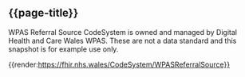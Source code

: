 <div class="warning"><span class="ImplementWarn"></span></div>

## {{page-title}}

WPAS Referral Source CodeSystem is owned and managed by Digital Health and Care Wales WPAS. These are not a data standard and this snapshot is for example use only. 

{{render:https://fhir.nhs.wales/CodeSystem/WPASReferralSource}}

